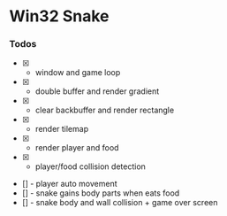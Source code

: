 # Win32 Snake

### Todos
- [x] - window and game loop
- [x] - double buffer and render gradient
- [x] - clear backbuffer and render rectangle
- [x] - render tilemap
- [x] - render player and food 
- [x] - player/food collision detection
- [] - player auto movement
- [] - snake gains body parts when eats food
- [] - snake body and wall collision + game over screen
